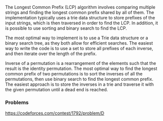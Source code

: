 The Longest Common Prefix (LCP) algorithm involves comparing multiple strings and finding the longest common prefix shared by all of them. The implementation typically uses a trie data structure to store prefixes of the input strings, which is then traversed in order to find the LCP. In addition, it is possible to use sorting and binary search to find the LCP.

The most optimal way to implement is to use a Trie data structure or a binary search tree, as they both allow for efficient searches. The easiest way to write the code is to use a set to store all prefixes of each inverse, and then iterate over the length of the prefix.

Inverse of a permutation is a rearrangement of the elements such that the result is the identity permutation. The most optimal way to find the longest common prefix of two permutations is to sort the inverses of all the permutations, then use binary search to find the longest common prefix. The easiest approach is to store the inverses in a trie and traverse it with the given permutation until a dead end is reached.

### Problems

https://codeforces.com/contest/1792/problem/D

